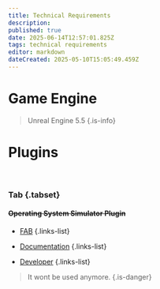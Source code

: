 ```yaml
---
title: Technical Requirements
description: 
published: true
date: 2025-06-14T12:57:01.825Z
tags: technical requirements
editor: markdown
dateCreated: 2025-05-10T15:05:49.459Z
---
```


# Game Engine

> Unreal Engine 5.5
{.is-info}

# Plugins
<br>

### Tab {.tabset}

#### ~~Operating System Simulator Plugin~~

- [FAB](https://www.fab.com/listings/c2c763aa-7dfa-4a19-b4ff-28d4b3131e6e)
{.links-list}

- [Documentation](https://docs.yetitechstudios.com/docs/)
{.links-list}

- [Developer](https://yetitechstudios.com/)
{.links-list}

> It wont be used anymore.
{.is-danger}


<!-- 
# Hardware Requirements

# Development Tools

# Online Integration
-->